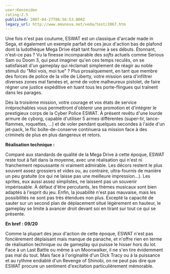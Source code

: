 ```yaml
---
user:Kenseiden
rating:2.5
published: 2007-04-27T06:56:53.000Z
legacy_url: http://www.emunova.net/veda/test/2067.htm
---
```

Une fois n'est pas coutume, ESWAT est un classique d'arcade made in Sega, et également un exemple parfait de ces jeux d'action bas de plafond dont la ludothèque Mega Drive était tant fournie à ses débuts. Étonnant, n'est-ce pas ? Vu la finesse incomparable des _softs_ actuels comme Serious Sam ou Doom 3, qui peut imaginer qu'en ces temps reculés, on se satisfaisait d'un gameplay qui réclamait simplement de réagir au noble stimuli du "Moi vois, moi tue" ? Plus prosaïquement, en tant que membre des forces de police de la ville de Liberty, votre mission sera d'infiltrer diverses zones mal famées et, armé de votre malheureux pistolet, de faire régner une justice expéditive en tuant tous les porte-flingues qui traînent dans les parages.  

  

Dès la troisième mission, votre courage et vos états de service irréprochables vous permettront d'obtenir une promotion et d'intégrer le prestigieux corps de la Cyber Police ESWAT. À présent revêtu d'une lourde armure de cyborg, capable d'utiliser 5 armes différentes (super-tir, lance-flammes, roquettes, ...) et de voler pendant quelques secondes à l'aide d'un jet-pack, le flic boîte-de-conserve continuera sa mission face à des criminels de plus en plus dangereux et retors.  

  

**Réalisation technique :**  

Comparé aux standards de qualité de la Mega Drive à cette époque, ESWAT reste tout à fait dans la moyenne, avec une réalisation qui n'est ni franchement repoussante ni vraiment admirable. Les décors restent le plus souvent assez grossiers et vides ou, au contraire, ultra-fournis de manière un peu gratuite (ce qui ne laisse pas une meilleure impression...). Les sprites, eux aussi assez simplistes, ne laissent pas un souvenir impérissable. À défaut d'être percutants, les thèmes musicaux sont bien adaptés à l'esprit du jeu. Enfin, la jouabilité n'est pas mauvaise, mais les possibilités ne sont pas très étendues non plus. Excepté la capacité de sauter sur un second plan de déplacement situé légèrement en hauteur, le gameplay se limite à avancer droit devant soi en tirant sur tout ce qui se présente.  

  

**En bref : 09/20**  

Comme la plupart des jeux d'action de cette époque, ESWAT n'est pas foncièrement déplaisant mais manque de panache, et n'offre rien en terme de réalisation technique ou de gameplay qui puisse le hisser hors du lot. Face à un Last Battle ou même à un Moonwalker, il ne s'en tire évidemment pas mal du tout. Mais face à l'originalité d'un Dick Tracy ou à la puissance et au rythme endiablé d'un Revenge of Shinobi, on ne peut pas dire que ESWAT procure un sentiment d'excitation particulièrement mémorable.